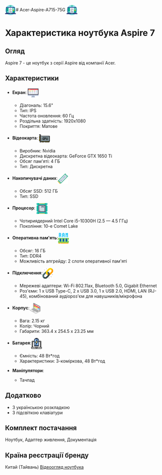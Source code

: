 <img src="icon/notcolor.svg" style="vertical-align: middle; width: 35px; height: 35px;"># Acer-Aspire-A715-75G <img src="icon/notcolor.svg" style="vertical-align: middle; width: 35px; height: 35px;">
# Характеристика ноутбука Aspire 7

## Огляд
Aspire 7 - це ноутбук з серії Aspire від компанії Acer.

## Характеристики 
- **Екран**: <img src="icon/Screen.svg" style="vertical-align: middle; width: 35px; height: 35px;">
  - Діагональ: 15.6"
  - Тип: IPS
  - Частота оновлення: 60 Гц
  - Роздільна здатність: 1920x1080
  - Покриття: Матове

- **Відеокарта**: <img src="icon/Video card.svg" alt="Відеокарта" style="vertical-align: middle; width: 35px; height: 35px;"> 
  - Виробник: Nvidia
  - Дискретна відеокарта: GeForce GTX 1650 Ti
  - Обсяг пам'яті: 4 ГБ
  - Тип: Дискретна

- **Накопичувачі даних**:<img src="icon/SSD.svg" alt="SSD" style="vertical-align: middle; width: 35px; height: 35px;">
  - Обсяг SSD: 512 ГБ
  - Тип: SSD

- **Процесор**: <img src="icon/Processor.svg" style="vertical-align: middle; width: 35px; height: 35px;">
  - Чотириядерний Intel Core i5-10300H (2.5 — 4.5 ГГц)
  - Покоління: 10-е Comet Lake

- **Оперативна пам'ять**:<img src="icon/RAM.svg" style="vertical-align: middle; width: 35px; height: 35px;">
  - Обсяг: 16 ГБ
  - Тип: DDR4
  - Можливість апгрейду: 2 слоти оперативної пам'яті

- **Підключення**:<img src="icon/Connection.svg" style="vertical-align: middle; width: 35px; height: 35px;">
  - Мережеві адаптери: Wi-Fi 802.11ax, Bluetooth 5.0, Gigabit Ethernet
  - Роз'єми: 1 x USB Type-C, 2 x USB 3.0, 1 x USB 2.0, HDMI, LAN (RJ-45), комбінований аудіороз'єм для навушників/мікрофона

- **Корпус**:<img src="icon/Laptop case.svg" style="vertical-align: middle; width: 35px; height: 35px;">
  - Вага: 2.15 кг
  - Колір: Чорний
  - Габарити: 363.4 x 254.5 x 23.25 мм

- **Батарея**:<img src="icon/Battery laptop.svg" style="vertical-align: middle; width: 35px; height: 35px;">
  - Ємність: 48 Вт*год
  - Характеристики: 3-коміркова, 48 Вт*год

- **Маніпулятори**:
  - Тачпад

## Додатково
- З українською розкладкою
- З підсвіткою клавіатури

## Комплект постачання
Ноутбук, Адаптер живлення, Документація

## Країна реєстрації бренду
Китай (Тайвань)
[Відеоогляд ноутбука](https://drive.google.com/file/d/1ZTtmV92y4a55JR3FTOYnbwCGqhAa1HRH/view?usp=sharing)
